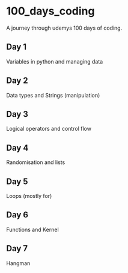 # 100_days_coding
A journey through udemys 100 days of coding.
## Day 1
Variables in python and managing data
## Day 2
Data types and Strings (manipulation)
## Day 3
Logical operators and control flow
## Day 4
Randomisation and lists
## Day 5
Loops (mostly for)
## Day 6
Functions and Kernel
## Day 7
Hangman 

